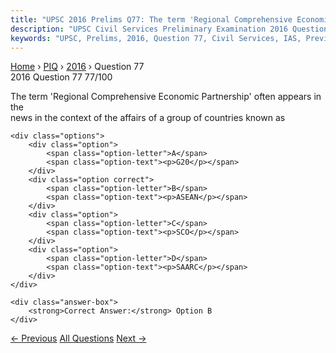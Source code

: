 ```yaml
---
title: "UPSC 2016 Prelims Q77: The term 'Regional Comprehensive Economic Partnership' often..."
description: "UPSC Civil Services Preliminary Examination 2016 Question 77 with options and answer"
keywords: "UPSC, Prelims, 2016, Question 77, Civil Services, IAS, Previous Year Questions"
---
```


<nav class="breadcrumb">
    <a href="../../">Home</a>
    <span>›</span>
    <a href="../">PIQ</a>
    <span>›</span>
    <a href="./">2016</a>
    <span>›</span>
    <span>Question 77</span>
</nav>

<div class="question-header">
    <div class="question-meta">
        <span class="year-badge">2016</span>
        <span class="question-number">Question 77</span>
        <span class="progress">77/100</span>
    </div>
    <div class="progress-bar">
        <div class="progress-fill" style="width: 77.0%"></div>
    </div>
</div>

<div class="question-content">
    <div class="question-text">
        <p>The term 'Regional Comprehensive Economic Partnership' often appears in the<br />
news in the context of the affairs of a group of countries known as</p>
    </div>
    
    <div class="options">
        <div class="option">
            <span class="option-letter">A</span>
            <span class="option-text"><p>G20</p></span>
        </div>
        <div class="option correct">
            <span class="option-letter">B</span>
            <span class="option-text"><p>ASEAN</p></span>
        </div>
        <div class="option">
            <span class="option-letter">C</span>
            <span class="option-text"><p>SCO</p></span>
        </div>
        <div class="option">
            <span class="option-letter">D</span>
            <span class="option-text"><p>SAARC</p></span>
        </div>
    </div>

    <div class="answer-box">
        <strong>Correct Answer:</strong> Option B
    </div>
</div>

<div class="question-nav">
    <a href="../q076-regarding-atal-pension-yojana-which-of-the-followi/" class="nav-btn prev">← Previous</a>
    <a href="../" class="nav-btn center">All Questions</a>
    <a href="../q078-on-which-of-the-following-can-you-find-the-bureau/" class="nav-btn next">Next →</a>
</div>
